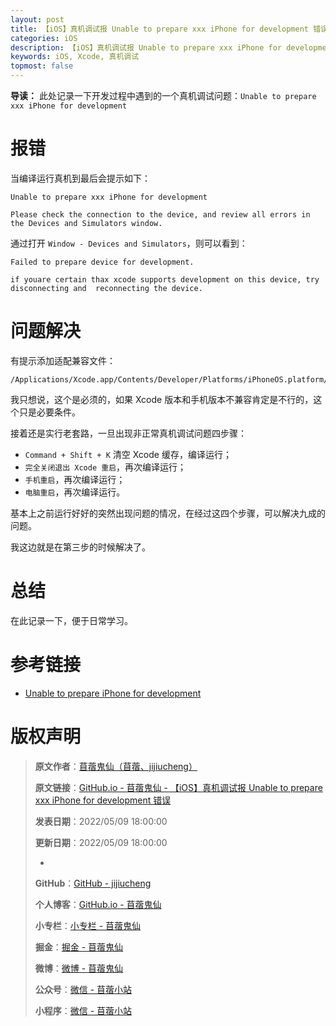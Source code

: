 ```yaml
---
layout: post
title: 【iOS】真机调试报 Unable to prepare xxx iPhone for development 错误
categories: iOS
description: 【iOS】真机调试报 Unable to prepare xxx iPhone for development 错误
keywords: iOS, Xcode, 真机调试
topmost: false
---
```


**导读：** 
此处记录一下开发过程中遇到的一个真机调试问题：`Unable to prepare xxx iPhone for development`

# 报错

当编译运行真机到最后会提示如下：

```
Unable to prepare xxx iPhone for development

Please check the connection to the device, and review all errors in the Devices and Simulators window.
```

通过打开 `Window - Devices and Simulators`，则可以看到：

```
Failed to prepare device for development.

if youare certain thax xcode supports development on this device, try disconnecting and  reconnecting the device.
```

# 问题解决

有提示添加适配兼容文件：

```
/Applications/Xcode.app/Contents/Developer/Platforms/iPhoneOS.platform/DeviceSupport
```

我只想说，这个是必须的，如果 Xcode 版本和手机版本不兼容肯定是不行的，这个只是必要条件。

接着还是实行老套路，一旦出现非正常真机调试问题四步骤：

- `Command + Shift + K` 清空 Xcode 缓存，编译运行；
- `完全关闭退出 Xcode 重启`，再次编译运行；
- `手机重启`，再次编译运行；
- `电脑重启`，再次编译运行。

基本上之前运行好好的突然出现问题的情况，在经过这四个步骤，可以解决九成的问题。

我这边就是在第三步的时候解决了。

# 总结

在此记录一下，便于日常学习。

# 参考链接

- [Unable to prepare iPhone for development](http://www.0daybug.com/posts/e1d3f6a5/index.html)

# 版权声明

> **原文作者**：[苜蓿鬼仙（苜蓿、jijiucheng）](https://jijiucheng.github.io/)
> 
> **原文链接**：[GitHub.io - 苜蓿鬼仙 - 【iOS】真机调试报 Unable to prepare xxx iPhone for development 错误](https://jijiucheng.github.io/2022/05/09/Unable-to-prepare-iPhone-for-development/)
> 
> **发表日期**：2022/05/09 18:00:00
> 
> **更新日期**：2022/05/09 18:00:00
> 
> -
> 
> **GitHub**：[GitHub - jijiucheng](https://github.com/jijiucheng)
> 
> **个人博客**：[GitHub.io - 苜蓿鬼仙](https://jijiucheng.github.io)
> 
> **小专栏**：[小专栏 - 苜蓿鬼仙](https://xiaozhuanlan.com/u/6667468960)
> 
> **掘金**：[掘金 - 苜蓿鬼仙](https://juejin.im/user/5a31e95c51882533d023137d)
> 
> **微博**：[微博 - 苜蓿鬼仙](https://weibo.com/u/1585459545)
> 
> **公众号**：[微信 - 苜蓿小站](#)
> 
> **小程序**：[微信 - 苜蓿小站](#)


